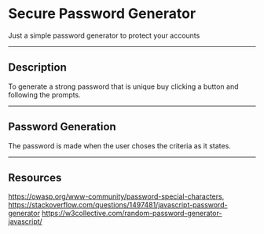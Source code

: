 # Secure Password Generator 

Just a simple password generator to protect your accounts 

---

## Description

To generate a strong password that is unique buy clicking a button and following the prompts.

---
## Password Generation

The password is made when the user choses the criteria as it states.

---

## Resources 

https://owasp.org/www-community/password-special-characters,
https://stackoverflow.com/questions/1497481/javascript-password-generator
https://w3collective.com/random-password-generator-javascript/